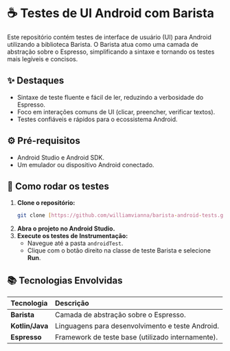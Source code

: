 # ☕ Testes de UI Android com Barista

Este repositório contém testes de interface de usuário (UI) para Android utilizando a biblioteca Barista. O Barista atua como uma camada de abstração sobre o Espresso, simplificando a sintaxe e tornando os testes mais legíveis e concisos.

## ✨ Destaques
- Sintaxe de teste fluente e fácil de ler, reduzindo a verbosidade do Espresso.
- Foco em interações comuns de UI (clicar, preencher, verificar textos).
- Testes confiáveis e rápidos para o ecossistema Android.

## ⚙️ Pré-requisitos
- Android Studio e Android SDK.
- Um emulador ou dispositivo Android conectado.

## 🚀 Como rodar os testes

1.  **Clone o repositório:**
    ```bash
    git clone [https://github.com/williamvianna/barista-android-tests.git](https://github.com/williamvianna/barista-android-tests.git)
    ```
2.  **Abra o projeto no Android Studio.**
3.  **Execute os testes de Instrumentação:**
    - Navegue até a pasta `androidTest`.
    - Clique com o botão direito na classe de teste Barista e selecione **Run**.

## 📚 Tecnologias Envolvidas
| Tecnologia | Descrição |
| :--- | :--- |
| **Barista** | Camada de abstração sobre o Espresso. |
| **Kotlin/Java** | Linguagens para desenvolvimento e teste Android. |
| **Espresso** | Framework de teste base (utilizado internamente). |